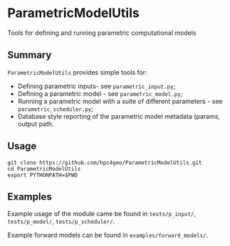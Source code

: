# ParametricModelUtils
Tools for defining and running parametric computational models

## Summary

`ParametricModelUtils` provides simple tools for: 

* Defining parametric inputs-  see `parametric_input.py`;
* Defining a parametric model - see `parametric_model.py`;
* Running a parametric model with a suite of different parameters - see `parametric_scheduler.py`;
* Database style reporting of the parametric model metadata (params, output path.



## Usage

```
git clone https://github.com/hpc4geo/ParametricModelUtils.git 
cd ParametricModelUtils
export PYTHONPATH=$PWD
```



## Examples

Example usage of the module came be found in `tests/p_input/`, `tests/p_model/`, `tests/p_scheduler/`.

Example forward models can be found in `examples/forward_models/`.

